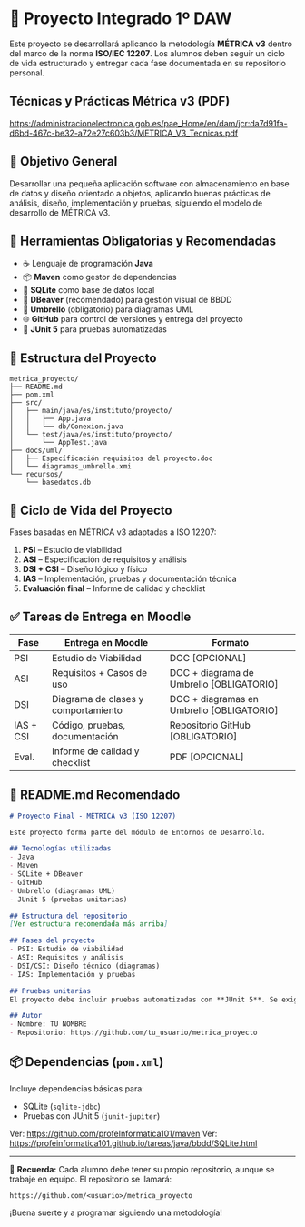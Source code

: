 # 📘 Proyecto Integrado 1º DAW

Este proyecto se desarrollará aplicando la metodología **MÉTRICA v3** dentro del marco de la norma **ISO/IEC 12207**. Los alumnos deben seguir un ciclo de vida estructurado y entregar cada fase documentada en su repositorio personal.
## Técnicas y Prácticas Métrica v3 (PDF)
https://administracionelectronica.gob.es/pae_Home/en/dam/jcr:da7d91fa-d6bd-467c-be32-a72e27c603b3/METRICA_V3_Tecnicas.pdf


## 🎯 Objetivo General
Desarrollar una pequeña aplicación software con almacenamiento en base de datos y diseño orientado a objetos, aplicando buenas prácticas de análisis, diseño, implementación y pruebas, siguiendo el modelo de desarrollo de MÉTRICA v3.

## 🧰 Herramientas Obligatorias y Recomendadas

- ☕ Lenguaje de programación **Java**
- 📦 **Maven** como gestor de dependencias
- 🐬 **SQLite** como base de datos local
- 🧰 **DBeaver** (recomendado) para gestión visual de BBDD
- 🧱 **Umbrello** (obligatorio) para diagramas UML
- 🌐 **GitHub** para control de versiones y entrega del proyecto
- 🧪 **JUnit 5** para pruebas automatizadas

## 📂 Estructura del Proyecto

```
metrica_proyecto/
├── README.md
├── pom.xml
├── src/
│   ├── main/java/es/instituto/proyecto/
│   │   ├── App.java
│   │   └── db/Conexion.java
│   └── test/java/es/instituto/proyecto/
│       └── AppTest.java
├── docs/uml/
│   ├── Específicación requisitos del proyecto.doc
│   └── diagramas_umbrello.xmi
└── recursos/
    └── basedatos.db
```

## 🔁 Ciclo de Vida del Proyecto

Fases basadas en MÉTRICA v3 adaptadas a ISO 12207:

1. **PSI** – Estudio de viabilidad
2. **ASI** – Especificación de requisitos y análisis
3. **DSI + CSI** – Diseño lógico y físico
4. **IAS** – Implementación, pruebas y documentación técnica
5. **Evaluación final** – Informe de calidad y checklist

## ✅ Tareas de Entrega en Moodle

| Fase | Entrega en Moodle | Formato |
|------|--------------------|---------|
| PSI  | Estudio de Viabilidad | DOC  [OPCIONAL]|
| ASI  | Requisitos + Casos de uso | DOC + diagrama de Umbrello [OBLIGATORIO]|
| DSI  | Diagrama de clases y comportamiento | DOC + diagramas en Umbrello [OBLIGATORIO] |
| IAS + CSI | Código, pruebas, documentación | Repositorio GitHub [OBLIGATORIO] |
| Eval. | Informe de calidad y checklist | PDF [OPCIONAL]|

## 📘 README.md Recomendado

```markdown
# Proyecto Final - MÉTRICA v3 (ISO 12207)

Este proyecto forma parte del módulo de Entornos de Desarrollo.

## Tecnologías utilizadas
- Java
- Maven
- SQLite + DBeaver
- GitHub
- Umbrello (diagramas UML)
- JUnit 5 (pruebas unitarias)

## Estructura del repositorio
[Ver estructura recomendada más arriba]

## Fases del proyecto
- PSI: Estudio de viabilidad
- ASI: Requisitos y análisis
- DSI/CSI: Diseño técnico (diagramas)
- IAS: Implementación y pruebas

## Pruebas unitarias
El proyecto debe incluir pruebas automatizadas con **JUnit 5**. Se exige una **cobertura mínima del 50%** en las clases principales. Las pruebas deben estar bien organizadas en la carpeta `/test` y documentadas en el README.

## Autor
- Nombre: TU NOMBRE
- Repositorio: https://github.com/tu_usuario/metrica_proyecto
```

## 📦 Dependencias (`pom.xml`)

Incluye dependencias básicas para:

- SQLite (`sqlite-jdbc`)
- Pruebas con JUnit 5 (`junit-jupiter`)

Ver: https://github.com/profeInformatica101/maven
Ver: https://profeinformatica101.github.io/tareas/java/bbdd/SQLite.html

---

📁 **Recuerda:** Cada alumno debe tener su propio repositorio, aunque se trabaje en equipo. El repositorio se llamará:

```
https://github.com/<usuario>/metrica_proyecto
```

¡Buena suerte y a programar siguiendo una metodología!
